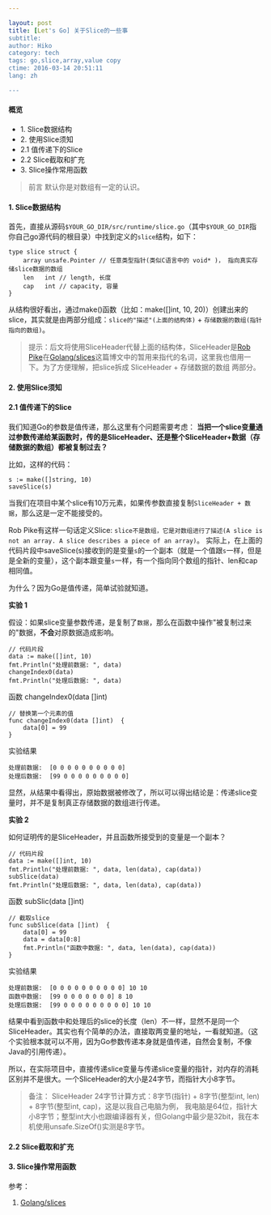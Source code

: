 ```yaml
---

layout: post  
title: [Let's Go] 关于Slice的一些事
subtitle:   
author: Hiko  
category: tech  
tags: go,slice,array,value copy  
ctime: 2016-03-14 20:51:11  
lang: zh  

---
```


#### 概览

- 1\. Slice数据结构
- 2\. 使用Slice须知
- 2.1 值传递下的Slice
- 2.2 Slice截取和扩充
- 3\. Slice操作常用函数

> 前言 默认你是对数组有一定的认识。

#### 1. Slice数据结构


首先，直接从源码`$YOUR_GO_DIR/src/runtime/slice.go`（其中`$YOUR_GO_DIR`指你自己go源代码的根目录）中找到定义的`slice`结构，如下：


	type slice struct {
	    array unsafe.Pointer // 任意类型指针(类似C语言中的 void* )， 指向真实存储slice数据的数组
	    len   int // length, 长度
	    cap   int // capacity, 容量
    }


从结构很好看出，通过make()函数（比如：make([]int, 10, 20)）创建出来的slice，其实就是由两部分组成：`slice的"描述"(上面的结构体)` + `存储数据的数组(指针指向的数组)`。

> 提示：后文将使用SliceHeader代替上面的结构体，SliceHeader是[Rob Pike](https://en.wikipedia.org/wiki/Rob_Pike)在[Golang/slices](https://blog.golang.org/slices)这篇博文中的暂用来指代的名词，这里我也借用一下。为了方便理解，把slice拆成 SliceHeader + 存储数据的数组 两部分。

#### 2. 使用Slice须知

#### 2.1 值传递下的Slice

我们知道Go的参数是值传递，那么这里有个问题需要考虑： **当把一个slice变量通过参数传递给某函数时，传的是SliceHeader、还是整个SliceHeader+数据（存储数据的数组）都被复制过去？**

比如，这样的代码：  

    s := make([]string, 10)  
    saveSlice(s)


当我们在项目中某个slice有10万元素，如果传参数直接复制`SliceHeader + 数据`，那么这是一定不能接受的。

Rob Pike有这样一句话定义Slice: `slice不是数组，它是对数组进行了描述(A slice is not an array. A slice describes a piece of an array)`。 实际上，在上面的代码片段中saveSlice(s)接收到的是变量`s`的一个副本（就是一个值跟`s`一样，但是是全新的变量），这个副本跟变量`s`一样，有一个指向同个数组的指针、len和cap相同值。

为什么？因为Go是值传递，简单试验就知道。

**实验 1**  

假设：如果slice变量参数传递，是复制了`数据`，那么在函数中操作"被复制过来的"数据，**不会**对原数据造成影响。


	// 代码片段
	data := make([]int, 10)
	fmt.Println("处理前数据: ", data)
	changeIndex0(data)
	fmt.Println("处理后数据: ", data)
	
函数 changeIndex0(data []int)

	// 替换第一个元素的值
	func changeIndex0(data []int)  {
		data[0] = 99
	}


实验结果

	处理前数据:  [0 0 0 0 0 0 0 0 0 0]
	处理后数据:  [99 0 0 0 0 0 0 0 0 0]

显然，从结果中看得出，原始数据被修改了，所以可以得出结论是：传递slice变量时，并不是复制真正存储数据的数组进行传递。

**实验 2**

如何证明传的是SliceHeader，并且函数所接受到的变量是一个副本？

	// 代码片段
	data := make([]int, 10)
	fmt.Println("处理前数据: ", data, len(data), cap(data))
	subSlice(data)
	fmt.Println("处理后数据: ", data, len(data), cap(data))

函数 subSlic(data []int)

	// 截取slice
	func subSlice(data []int)  {
		data[0] = 99
		data = data[0:8]
		fmt.Println("函数中数据: ", data, len(data), cap(data))
	}
	
实验结果

	处理前数据:  [0 0 0 0 0 0 0 0 0 0] 10 10
	函数中数据:  [99 0 0 0 0 0 0 0] 8 10
	处理后数据:  [99 0 0 0 0 0 0 0 0 0] 10 10

结果中看到函数中和处理后的slice的长度（len）不一样，显然不是同一个SliceHeader。其实也有个简单的办法，直接取两变量的地址，一看就知道。（这个实验根本就可以不用，因为Go参数传递本身就是值传递，自然会复制，不像Java的引用传递）。


所以，在实际项目中，直接传递slice变量与传递slice变量的指针，对内存的消耗区别并不是很大。一个SliceHeader的大小是24字节，而指针大小8字节。

> 备注： SliceHeader 24字节计算方式：8字节(指针) + 8字节(整型int, len) + 8字节(整型int, cap)，这是以我自己电脑为例， 我电脑是64位，指针大小8字节；整型int大小也跟编译器有关，但Golang中最少是32bit，我在本机使用unsafe.SizeOf()实测是8字节。

#### 2.2 Slice截取和扩充




#### 3. Slice操作常用函数




参考：

1. [Golang/slices](https://blog.golang.org/slices)